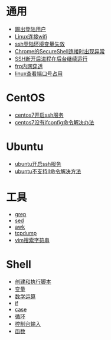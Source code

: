 # 通用
- <a href="Linux/common/踢出登陆用户.md">踢出登陆用户</a>
- <a href="Linux/common/Linux连接wifi.md">Linux连接wifi</a>
- <a href="Linux/common/ssh登陆环境变量失效.md">ssh登陆环境变量失效</a>
- <a href="Linux/common/Chrome的SecureShell连接时出现异常.md">Chrome的SecureShell连接时出现异常</a>
- <a href="Linux/common/SSH断开后进程在后台继续运行.md">SSH断开后进程在后台继续运行</a>
- <a href="Linux/common/frp内网穿透.md">frp内网穿透</a>
- <a href="Linux/common/linux查看端口号占用.md">linux查看端口号占用</a>

# CentOS
- <a href="Linux/centos7开启ssh服务.md">centos7开启ssh服务</a>
- <a href="Linux/centos7没有ifconfig命令解决办法.md">centos7没有ifconfig命令解决办法</a>

# Ubuntu
- <a href="Linux/ubuntu开启ssh服务.md">ubuntu开启ssh服务</a>
- <a href="Linux/ubuntu不支持ll命令解决方法.md">ubuntu不支持ll命令解决方法</a>

# 工具
- <a href="Linux/工具/grep.md">grep</a>
- <a href="Linux/工具/sed.md">sed</a>
- <a href="Linux/工具/awk.md">awk</a>
- <a href="Linux/工具/tcpdump.md">tcpdump</a>
- <a href="Linux/vim/vim搜索字符串.md">vim搜索字符串</a>

# Shell
- <a href="Linux/shell/创建和执行脚本.md">创建和执行脚本</a>
- <a href="Linux/shell/变量.md">变量</a>
- <a href="Linux/shell/数学运算.md">数学运算</a>
- <a href="Linux/shell/if.md">if</a>
- <a href="Linux/shell/case.md">case</a>
- <a href="Linux/shell/循环.md">循环</a>
- <a href="Linux/shell/控制台输入.md">控制台输入</a>
- <a href="Linux/shell/函数.md">函数</a>
